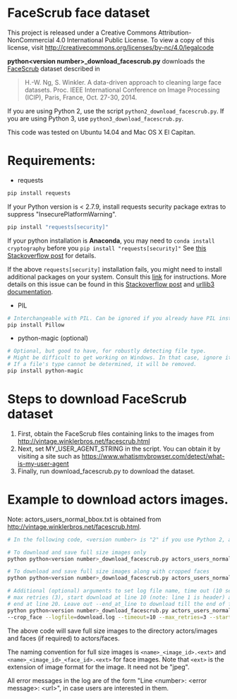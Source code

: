 # FaceScrub face dataset

This project is released under a Creative Commons Attribution-NonCommercial 4.0 International Public License.
To view a copy of this license, visit <http://creativecommons.org/licenses/by-nc/4.0/legalcode>

**python\<version number\>\_download_facescrub.py** downloads the [FaceScrub](http://vintage.winklerbros.net/facescrub.html) dataset described in 

> H.-W. Ng, S. Winkler.
> A data-driven approach to cleaning large face datasets.
> Proc. IEEE International Conference on Image Processing (ICIP), Paris, France, Oct. 27-30, 2014.

If you are using Python 2, use the script `python2_download_facescrub.py`.
If you are using Python 3, use `python3_download_facescrub.py`.

This code was tested on Ubuntu 14.04 and Mac OS X El Capitan.

# Requirements:

* requests

```bash
pip install requests

```

If your Python version is < 2.7.9,
install requests security package extras to suppress "InsecurePlatformWarning".
```bash
pip install "requests[security]"
```

If your python installation is **Anaconda**, you may need to `conda install cryptography` before you `pip install "requests[security]"`
See [this Stackoverflow post](http://stackoverflow.com/questions/29099404/ssl-insecureplatform-error-when-using-requests-package?lq=1) for details.

If the above `requests[security]` installation fails, you might need to install additional packages on your system.
Consult this [link](http://stackoverflow.com/questions/29099404/ssl-insecureplatform-error-when-using-requests-package) for instructions.
More details on this issue can be found in this [Stackoverflow post](http://stackoverflow.com/questions/29134512/insecureplatformwarning-a-true-sslcontext-object-is-not-available-this-prevent)
and [urllib3 documentation](https://urllib3.readthedocs.org/en/latest/security.html#pyopenssl).

* PIL

```bash
# Interchangeable with PIL. Can be ignored if you already have PIL installed
pip install Pillow
```

* python-magic (optional)

```bash
# Optional, but good to have, for robustly detecting file type.
# Might be difficult to get working on Windows. In that case, ignore it.
# If a file's type cannot be determined, it will be removed.
pip install python-magic
```

# Steps to download FaceScrub dataset
1. First, obtain the FaceScrub files containing links to the images from <http://vintage.winklerbros.net/facescrub.html>
2. Next, set MY_USER_AGENT_STRING in the script. You can obtain it by visiting a site such as <https://www.whatismybrowser.com/detect/what-is-my-user-agent>
3. Finally, run download_facescrub.py to download the dataset.

# Example to download actors images.

Note: actors_users_normal_bbox.txt is obtained from <http://vintage.winklerbros.net/facescrub.html>.

```bash
# In the following code, <version number> is "2" if you use Python 2, and "3" if you use Python 3.

# To download and save full size images only
python python<version number>_download_facescrub.py actors_users_normal_bbox.txt actors/

# To download and save full size images along with cropped faces
python python<version number>_download_facescrub.py actors_users_normal_bbox.txt actors/ --crop_face

# Additional (optional) arguments to set log file name, time out (10 seconds),
# max retries (3), start download at line 10 (note: line 1 is header) and
# end at line 20. Leave out --end_at_line to download till the end of file.
python python<version number>_download_facescrub.py actors_users_normal_bbox.txt actors/ \
--crop_face --logfile=download.log --timeout=10 --max_retries=3 --start_at_line=10 --end_at_line=20

```

The above code will save full size images to the directory actors/images and faces (if required) to actors/faces.

The naming convention for full size images is ``<name>_<image_id>.<ext>`` and ``<name>_<image_id>_<face_id>.<ext>`` for face images.
Note that `<ext>` is the extension of image format for the image. It need not be "jpeg".

All error messages in the log are of the form "Line \<number\>: \<error message\>: \<url\>", in case users are interested in them.
